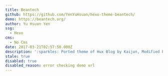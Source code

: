 ```yaml
---
title: Beantech
github: https://github.com/YenYuHsuan/hexo-theme-beantech/
demo: https://beantech.org/
author: Yu Hsuan Yen
ssg:
  - Hexo
cms:
  - No Cms
date: 2017-03-21T02:57:50.000Z
description: ':sparkles: Ported theme of Hux Blog by Kaijun, Modified by YuHsuan :sparkles:'
stale: true
disabled: true
disabled_reason: error checking demo url
---
```

